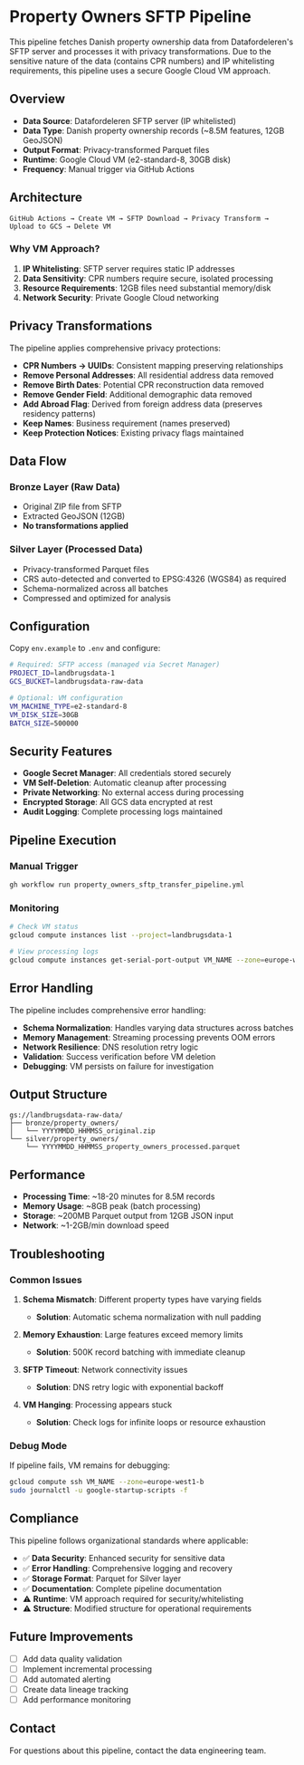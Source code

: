 # Property Owners SFTP Pipeline

This pipeline fetches Danish property ownership data from Datafordeleren's SFTP server and processes it with privacy transformations. Due to the sensitive nature of the data (contains CPR numbers) and IP whitelisting requirements, this pipeline uses a secure Google Cloud VM approach.

## Overview

- **Data Source**: Datafordeleren SFTP server (IP whitelisted)
- **Data Type**: Danish property ownership records (~8.5M features, 12GB GeoJSON)
- **Output Format**: Privacy-transformed Parquet files
- **Runtime**: Google Cloud VM (e2-standard-8, 30GB disk)
- **Frequency**: Manual trigger via GitHub Actions

## Architecture

```
GitHub Actions → Create VM → SFTP Download → Privacy Transform → Upload to GCS → Delete VM
```

### Why VM Approach?

1. **IP Whitelisting**: SFTP server requires static IP addresses
2. **Data Sensitivity**: CPR numbers require secure, isolated processing
3. **Resource Requirements**: 12GB files need substantial memory/disk
4. **Network Security**: Private Google Cloud networking

## Privacy Transformations

The pipeline applies comprehensive privacy protections:

- **CPR Numbers → UUIDs**: Consistent mapping preserving relationships
- **Remove Personal Addresses**: All residential address data removed
- **Remove Birth Dates**: Potential CPR reconstruction data removed  
- **Remove Gender Field**: Additional demographic data removed
- **Add Abroad Flag**: Derived from foreign address data (preserves residency patterns)
- **Keep Names**: Business requirement (names preserved)
- **Keep Protection Notices**: Existing privacy flags maintained

## Data Flow

### Bronze Layer (Raw Data)
- Original ZIP file from SFTP
- Extracted GeoJSON (12GB)
- **No transformations applied**

### Silver Layer (Processed Data)
- Privacy-transformed Parquet files
- CRS auto-detected and converted to EPSG:4326 (WGS84) as required
- Schema-normalized across all batches
- Compressed and optimized for analysis

## Configuration

Copy `env.example` to `.env` and configure:

```bash
# Required: SFTP access (managed via Secret Manager)
PROJECT_ID=landbrugsdata-1
GCS_BUCKET=landbrugsdata-raw-data

# Optional: VM configuration
VM_MACHINE_TYPE=e2-standard-8
VM_DISK_SIZE=30GB
BATCH_SIZE=500000
```

## Security Features

- **Google Secret Manager**: All credentials stored securely
- **VM Self-Deletion**: Automatic cleanup after processing
- **Private Networking**: No external access during processing
- **Encrypted Storage**: All GCS data encrypted at rest
- **Audit Logging**: Complete processing logs maintained

## Pipeline Execution

### Manual Trigger
```bash
gh workflow run property_owners_sftp_transfer_pipeline.yml
```

### Monitoring
```bash
# Check VM status
gcloud compute instances list --project=landbrugsdata-1

# View processing logs
gcloud compute instances get-serial-port-output VM_NAME --zone=europe-west1-b
```

## Error Handling

The pipeline includes comprehensive error handling:

- **Schema Normalization**: Handles varying data structures across batches
- **Memory Management**: Streaming processing prevents OOM errors
- **Network Resilience**: DNS resolution retry logic
- **Validation**: Success verification before VM deletion
- **Debugging**: VM persists on failure for investigation

## Output Structure

```
gs://landbrugsdata-raw-data/
├── bronze/property_owners/
│   └── YYYYMMDD_HHMMSS_original.zip
└── silver/property_owners/  
    └── YYYYMMDD_HHMMSS_property_owners_processed.parquet
```

## Performance

- **Processing Time**: ~18-20 minutes for 8.5M records
- **Memory Usage**: ~8GB peak (batch processing)
- **Storage**: ~200MB Parquet output from 12GB JSON input
- **Network**: ~1-2GB/min download speed

## Troubleshooting

### Common Issues

1. **Schema Mismatch**: Different property types have varying fields
   - **Solution**: Automatic schema normalization with null padding

2. **Memory Exhaustion**: Large features exceed memory limits  
   - **Solution**: 500K record batching with immediate cleanup

3. **SFTP Timeout**: Network connectivity issues
   - **Solution**: DNS retry logic with exponential backoff

4. **VM Hanging**: Processing appears stuck
   - **Solution**: Check logs for infinite loops or resource exhaustion

### Debug Mode
If pipeline fails, VM remains for debugging:
```bash
gcloud compute ssh VM_NAME --zone=europe-west1-b
sudo journalctl -u google-startup-scripts -f
```

## Compliance

This pipeline follows organizational standards where applicable:

- ✅ **Data Security**: Enhanced security for sensitive data
- ✅ **Error Handling**: Comprehensive logging and recovery
- ✅ **Storage Format**: Parquet for Silver layer
- ✅ **Documentation**: Complete pipeline documentation
- ⚠️ **Runtime**: VM approach required for security/whitelisting
- ⚠️ **Structure**: Modified structure for operational requirements

## Future Improvements

- [ ] Add data quality validation
- [ ] Implement incremental processing
- [ ] Add automated alerting
- [ ] Create data lineage tracking
- [ ] Add performance monitoring

## Contact

For questions about this pipeline, contact the data engineering team. 
